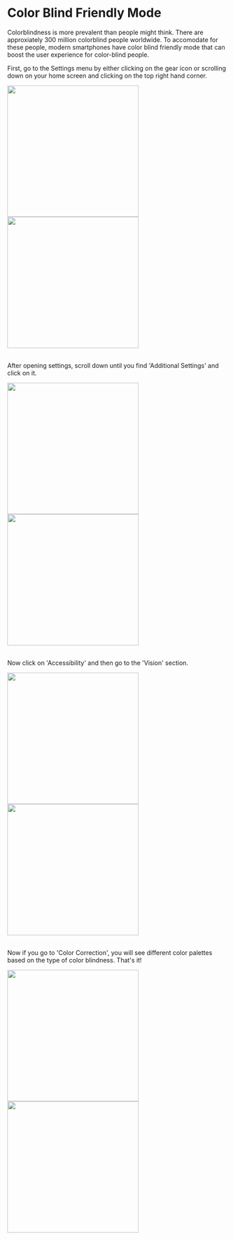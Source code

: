 # Color Blind Friendly Mode

Colorblindness is more prevalent than people might think. There are approxiately 300 million colorblind people worldwide. To accomodate for these people, modern smartphones have color blind friendly mode that can boost the user experience for color-blind people.

First, go to the Settings menu by either clicking on the gear icon or scrolling down on your home screen and clicking on the top right hand corner.

<img src="home_settings.jpg" width="300">
<img src="scroll_settings.jpg" width="300">
<br></br>

After opening settings, scroll down until you find 'Additional Settings' and click on it.

<img src="settings_home.jpg" width="300">
<img src="add_settings.jpg" width="300">
<br></br>

Now click on 'Accessibility' and then go to the 'Vision' section.

<img src="accessibility.jpg" width="300">
<img src="click_vision.jpg" width="300">
<br></br>

Now if you go to 'Color Correction', you will see different color palettes based on the type of color blindness. That's it! 

<img src="color_correct.jpg" width="300">
<img src="select_mode.jpg" width="300">
<br></br>
